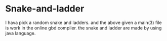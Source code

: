 # Snake-and-ladder
I hava pick a random snake and ladders.
and the above given a main(3) file is work in the online gbd compiler.
the snake and ladder are made by using java language.
